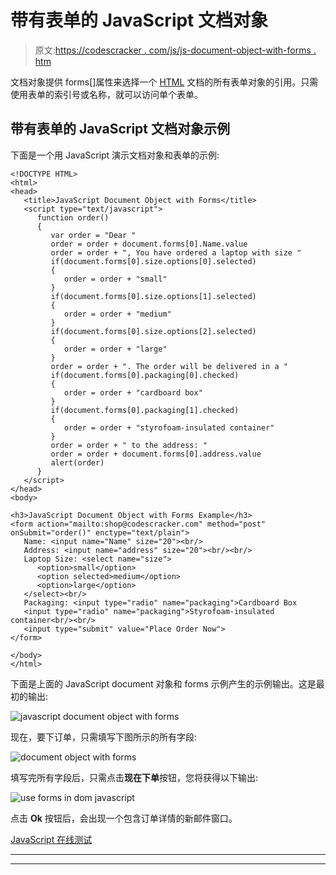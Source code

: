 # 带有表单的 JavaScript 文档对象

> 原文:[https://codescracker . com/js/js-document-object-with-forms . htm](https://codescracker.com/js/js-document-object-with-forms.htm)

文档对象提供 forms[]属性来选择一个 [HTML](/html/index.htm) 文档的所有表单对象的引用。只需使用表单的索引号或名称，就可以访问单个表单。

## 带有表单的 JavaScript 文档对象示例

下面是一个用 JavaScript 演示文档对象和表单的示例:

```
<!DOCTYPE HTML>
<html>
<head>
   <title>JavaScript Document Object with Forms</title>
   <script type="text/javascript">
      function order()
      {
         var order = "Dear "
         order = order + document.forms[0].Name.value
         order = order + ", You have ordered a laptop with size "
         if(document.forms[0].size.options[0].selected)
         {
            order = order + "small"
         }
         if(document.forms[0].size.options[1].selected)
         {
            order = order + "medium"
         }
         if(document.forms[0].size.options[2].selected)
         {
            order = order + "large"
         }
         order = order + ". The order will be delivered in a "
         if(document.forms[0].packaging[0].checked)
         {
            order = order + "cardboard box"
         }
         if(document.forms[0].packaging[1].checked)
         {
            order = order + "styrofoam-insulated container"
         }
         order = order + " to the address: "
         order = order + document.forms[0].address.value
         alert(order)
      }
   </script>
</head>
<body>

<h3>JavaScript Document Object with Forms Example</h3>
<form action="mailto:shop@codescracker.com" method="post" onSubmit="order()" enctype="text/plain">
   Name: <input name="Name" size="20"><br/>
   Address: <input name="address" size="20"><br/><br/>
   Laptop Size: <select name="size">
      <option>small</option>
      <option selected>medium</option>
      <option>large</option>
   </select><br/>
   Packaging: <input type="radio" name="packaging">Cardboard Box
   <input type="radio" name="packaging">Styrofoam-insulated container<br/><br/>
   <input type="submit" value="Place Order Now">
</form>

</body>
</html>
```

下面是上面的 JavaScript document 对象和 forms 示例产生的示例输出。这是最初的输出:

![javascript document object with forms](../Images/d211ef72b34a93a82481b5d64ce21977.png)

现在，要下订单，只需填写下图所示的所有字段:

![document object with forms](../Images/8cfbe971b54a61f13fcd48546dd56d30.png)

填写完所有字段后，只需点击**现在下单**按钮，您将获得以下输出:

![use forms in dom javascript](../Images/420faceaee1a9ced02cebefed423adaf.png)

点击 **Ok** 按钮后，会出现一个包含订单详情的新邮件窗口。

[JavaScript 在线测试](/exam/showtest.php?subid=6)

* * *

* * *